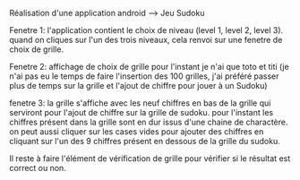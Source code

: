 Réalisation d'une application android --> Jeu Sudoku

Fenetre 1:
l'application contient le choix de niveau (level 1, level 2, level 3).
quand on cliques sur l'un des trois niveaux, cela renvoi sur une fenetre de choix de grille.

Fenetre 2:
affichage de choix de grille
pour l'instant je n'ai que toto et titi (je n'ai pas eu le temps de faire l'insertion des 100 grilles, j'ai préféré passer plus de temps sur la grille et l'ajout de chiffre pour jouer à un Sudoku)

fenetre 3:
la grille s'affiche avec les neuf chiffres en bas de la grille qui serviront pour l'ajout de chiffre sur la grille de sudoku.
pour l'instant les chiffres présent dans la grille sont en dur issus d'une chaine de charactère. on peut aussi cliquer sur les cases vides pour ajouter des chiffres en cliquant sur l'un des 9 chiffres présent en dessous de la grille du sudoku.

Il reste à faire l'élément de vérification de grille pour vérifier si le résultat est correct ou non.

